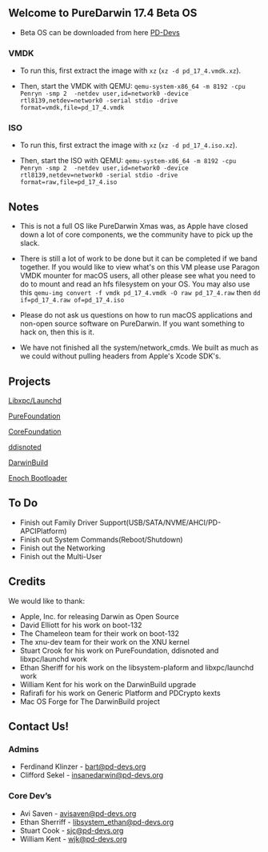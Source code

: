 ## Welcome to PureDarwin 17.4 Beta OS

* Beta OS can be downloaded from here [PD-Devs](https://www.pd-devs.org/Beta/pd_17_4.vmdk.xz)

### VMDK

* To run this, first extract the image with `xz` (`xz -d pd_17_4.vmdk.xz`).

* Then, start the VMDK with QEMU: `qemu-system-x86_64 -m 8192 -cpu Penryn -smp 2  -netdev user,id=network0 -device rtl8139,netdev=network0 -serial stdio -drive format=vmdk,file=pd_17_4.vmdk`

### ISO 

* To run this, first extract the image with `xz` (`xz -d pd_17_4.iso.xz`).

* Then, start the ISO with QEMU: `qemu-system-x86_64 -m 8192 -cpu Penryn -smp 2  -netdev user,id=network0 -device rtl8139,netdev=network0 -serial stdio -drive format=raw,file=pd_17_4.iso`

## Notes

* This is not a full OS like PureDarwin Xmas was, as Apple have closed down a lot of core components, we the community have to pick up the slack. 

* There is still a lot of work to be done but it can be completed if we band together. If you would like to view what's on this VM please use Paragon VMDK mounter for macOS users, all other please see what you need to do to mount and read an hfs filesystem on your OS. You may also use this `qemu-img convert -f vmdk pd_17_4.vmdk -O raw pd_17_4.raw`  then `dd if=pd_17_4.raw of=pd_17_4.iso`

* Please do not ask us questions on how to run macOS applications and non-open source software on PureDarwin. If you want something to hack on, then this is it.

* We have not finished all the system/network_cmds. We built as much as we could without pulling headers from Apple's Xcode SDK's.

## Projects 

[Libxpc/Launchd](https://github.com/PureDarwin/launchd-and-libxpc)

[PureFoundation](https://github.com/PureDarwin/PureFoundation)

[CoreFoundation](https://github.com/PureDarwin/CoreFoundation)

[ddisnoted](https://github.com/PureDarwin/ddistnoted)

[DarwinBuild](https://github.com/PureDarwin/DarwinBuild)

[Enoch Bootloader](http://forge.voodooprojects.org/p/chameleon/source/tree/HEAD/branches/ErmaC/Enoch)

## To Do

* Finish out Family Driver Support(USB/SATA/NVME/AHCI/PD-APCIPlatform)
* Finish out System Commands(Reboot/Shutdown)
* Finish out the Networking
* Finish out the Multi-User

## Credits
We would like to thank:

* Apple, Inc. for releasing Darwin as Open Source 
* David Elliott for his work on boot-132
* The Chameleon team for their work on boot-132
* The xnu-dev team for their work on the XNU kernel
* Stuart Crook for his work on PureFoundation, ddisnoted and libxpc/launchd work
* Ethan Sheriff for his work on the libsystem-plaform and libxpc/launchd work
* William Kent for his work on the DarwinBuild upgrade 
* Rafirafi for his work on Generic Platform and PDCrypto kexts
* Mac OS Forge for The DarwinBuild project 

## Contact Us!

### Admins

* Ferdinand Klinzer - bart@pd-devs.org
* Clifford Sekel - insanedarwin@pd-devs.org

### Core Dev’s

* Avi Saven - avisaven@pd-devs.org
* Ethan Sherriff - libsystem_ethan@pd-devs.org
* Stuart Cook - sjc@pd-devs.org
* William Kent - wjk@pd-devs.org
